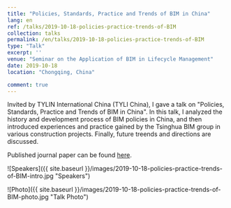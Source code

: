 ```yaml
---
title: "Policies, Standards, Practice and Trends of BIM in China"
lang: en
ref: /talks/2019-10-18-policies-practice-trends-of-BIM
collection: talks
permalink: /en/talks/2019-10-18-policies-practice-trends-of-BIM
type: "Talk"
excerpt: ''
venue: "Seminar on the Application of BIM in Lifecycle Management"
date: 2019-10-18
location: "Chongqing, China"

comment: true
---
```


Invited by TYLIN International China (TYLI China), I gave a talk on "Policies, Standards, Practice and Trends of BIM in China". In this talk, I analyzed the history and development process of BIM policies in China, and then introduced experiences and practice gained by the Tsinghua BIM group in various construction projects. Finally, future treends and directions are discussed.


Published journal paper can be found [here]({site.baseurl}}/publications/2018-03-06-bim-policies-in-china).


![Speakers]({{ site.baseurl }}/images/2019-10-18-policies-practice-trends-of-BIM-intro.jpg "Speakers")

![Photo]({{ site.baseurl }}/images/2019-10-18-policies-practice-trends-of-BIM-photo.jpg "Talk Photo")
